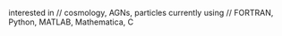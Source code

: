 interested in // cosmology, AGNs, particles
currently using // FORTRAN, Python, MATLAB, Mathematica, C

<!---
sophiarubens/sophiarubens is a ✨ special ✨ repository because its `README.md` (this file) appears on your GitHub profile.
You can click the Preview link to take a look at your changes.
--->
